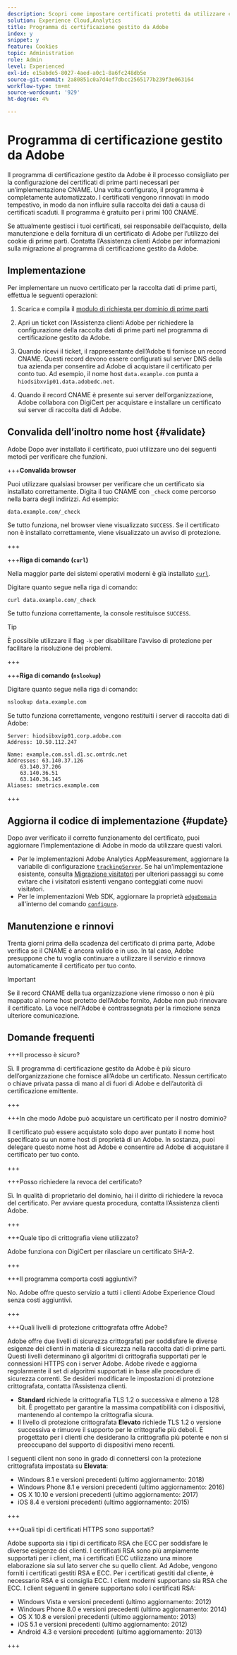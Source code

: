 ```yaml
---
description: Scopri come impostare certificati protetti da utilizzare con i cookie di prime parti di Adobe Experience Cloud.
solution: Experience Cloud,Analytics
title: Programma di certificazione gestito da Adobe
index: y
snippet: y
feature: Cookies
topic: Administration
role: Admin
level: Experienced
exl-id: e15abde5-8027-4aed-a0c1-8a6fc248db5e
source-git-commit: 2a80851c0a7d4ef7dbcc2565177b239f3e063164
workflow-type: tm+mt
source-wordcount: '929'
ht-degree: 4%

---
```


# Programma di certificazione gestito da Adobe

Il programma di certificazione gestito da Adobe è il processo consigliato per la configurazione dei certificati di prime parti necessari per un’implementazione CNAME. Una volta configurato, il programma è completamente automatizzato. I certificati vengono rinnovati in modo tempestivo, in modo da non influire sulla raccolta dei dati a causa di certificati scaduti. Il programma è gratuito per i primi 100 CNAME.

Se attualmente gestisci i tuoi certificati, sei responsabile dell’acquisto, della manutenzione e della fornitura di un certificato di Adobe per l’utilizzo dei cookie di prime parti. Contatta l’Assistenza clienti Adobe per informazioni sulla migrazione al programma di certificazione gestito da Adobe.

## Implementazione

Per implementare un nuovo certificato per la raccolta dati di prime parti, effettua le seguenti operazioni:

1. Scarica e compila il [modulo di richiesta per dominio di prime parti](cookies/assets/First_Party_Domain_Request_Form.xlsx)

1. Apri un ticket con l’Assistenza clienti Adobe per richiedere la configurazione della raccolta dati di prime parti nel programma di certificazione gestito da Adobe.

1. Quando ricevi il ticket, il rappresentante dell’Adobe ti fornisce un record CNAME. Questi record devono essere configurati sul server DNS della tua azienda per consentire ad Adobe di acquistare il certificato per conto tuo. Ad esempio, il nome host `data.example.com` punta a `hiodsibxvip01.data.adobedc.net`.

1. Quando il record CNAME è presente sui server dell’organizzazione, Adobe collabora con DigiCert per acquistare e installare un certificato sui server di raccolta dati di Adobe.

## Convalida dell’inoltro nome host {#validate}

Adobe Dopo aver installato il certificato, puoi utilizzare uno dei seguenti metodi per verificare che funzioni.

+++**Convalida browser**

Puoi utilizzare qualsiasi browser per verificare che un certificato sia installato correttamente. Digita il tuo CNAME con `_check` come percorso nella barra degli indirizzi. Ad esempio:

`data.example.com/_check`

Se tutto funziona, nel browser viene visualizzato `SUCCESS`. Se il certificato non è installato correttamente, viene visualizzato un avviso di protezione.

+++

+++**Riga di comando (`curl`)**

Nella maggior parte dei sistemi operativi moderni è già installato [`curl`](https://curl.se).

Digitare quanto segue nella riga di comando:

```sh
curl data.example.com/_check
```

Se tutto funziona correttamente, la console restituisce `SUCCESS`.

>[!TIP]
>
>È possibile utilizzare il flag `-k` per disabilitare l&#39;avviso di protezione per facilitare la risoluzione dei problemi.

+++

+++**Riga di comando (`nslookup`)**

Digitare quanto segue nella riga di comando:

```sh
nslookup data.example.com
```

Se tutto funziona correttamente, vengono restituiti i server di raccolta dati di Adobe:

```text
Server: hiodsibxvip01.corp.adobe.com
Address: 10.50.112.247

Name: example.com.ssl.d1.sc.omtrdc.net
Addresses: 63.140.37.126
    63.140.37.206
    63.140.36.51
    63.140.36.145
Aliases: smetrics.example.com
```

+++

## Aggiorna il codice di implementazione {#update}

Dopo aver verificato il corretto funzionamento del certificato, puoi aggiornare l’implementazione di Adobe in modo da utilizzare questi valori.

* Per le implementazioni Adobe Analytics AppMeasurement, aggiornare la variabile di configurazione [`trackingServer`](https://experienceleague.adobe.com/it/docs/analytics/implementation/vars/config-vars/trackingserver). Se hai un&#39;implementazione esistente, consulta [Migrazione visitatori](https://experienceleague.adobe.com/it/docs/analytics/technotes/visitor-migration) per ulteriori passaggi su come evitare che i visitatori esistenti vengano conteggiati come nuovi visitatori.
* Per le implementazioni Web SDK, aggiornare la proprietà [`edgeDomain`](https://experienceleague.adobe.com/it/docs/experience-platform/web-sdk/commands/configure/edgedomain) all&#39;interno del comando [`configure`](https://experienceleague.adobe.com/it/docs/experience-platform/web-sdk/commands/configure/overview).

## Manutenzione e rinnovi

Trenta giorni prima della scadenza del certificato di prima parte, Adobe verifica se il CNAME è ancora valido e in uso. In tal caso, Adobe presuppone che tu voglia continuare a utilizzare il servizio e rinnova automaticamente il certificato per tuo conto.

>[!IMPORTANT]
>
>Se il record CNAME della tua organizzazione viene rimosso o non è più mappato al nome host protetto dell’Adobe fornito, Adobe non può rinnovare il certificato. La voce nell&#39;Adobe è contrassegnata per la rimozione senza ulteriore comunicazione.

## Domande frequenti

+++Il processo è sicuro?

Sì.  Il programma di certificazione gestito da Adobe è più sicuro dell’organizzazione che fornisce all’Adobe un certificato. Nessun certificato o chiave privata passa di mano al di fuori di Adobe e dell’autorità di certificazione emittente.

+++

+++In che modo Adobe può acquistare un certificato per il nostro dominio?

Il certificato può essere acquistato solo dopo aver puntato il nome host specificato su un nome host di proprietà di un Adobe. In sostanza, puoi delegare questo nome host ad Adobe e consentire ad Adobe di acquistare il certificato per tuo conto.

+++

+++Posso richiedere la revoca del certificato?

Sì.  In qualità di proprietario del dominio, hai il diritto di richiedere la revoca del certificato. Per avviare questa procedura, contatta l’Assistenza clienti Adobe.

+++

+++Quale tipo di crittografia viene utilizzato?

Adobe funziona con DigiCert per rilasciare un certificato SHA-2.

+++

+++Il programma comporta costi aggiuntivi?

No. Adobe offre questo servizio a tutti i clienti Adobe Experience Cloud senza costi aggiuntivi.

+++

+++Quali livelli di protezione crittografata offre Adobe?

Adobe offre due livelli di sicurezza crittografati per soddisfare le diverse esigenze dei clienti in materia di sicurezza nella raccolta dati di prime parti. Questi livelli determinano gli algoritmi di crittografia supportati per le connessioni HTTPS con i server Adobe. Adobe rivede e aggiorna regolarmente il set di algoritmi supportati in base alle procedure di sicurezza correnti. Se desideri modificare le impostazioni di protezione crittografata, contatta l’Assistenza clienti.

* **Standard** richiede la crittografia TLS 1.2 o successiva e almeno a 128 bit. È progettato per garantire la massima compatibilità con i dispositivi, mantenendo al contempo la crittografia sicura.
* Il livello di protezione crittografata **Elevato** richiede TLS 1.2 o versione successiva e rimuove il supporto per le crittografie più deboli. È progettato per i clienti che desiderano la crittografia più potente e non si preoccupano del supporto di dispositivi meno recenti.

I seguenti client non sono in grado di connettersi con la protezione crittografata impostata su **Elevata**:

* Windows 8.1 e versioni precedenti (ultimo aggiornamento: 2018)
* Windows Phone 8.1 e versioni precedenti (ultimo aggiornamento: 2016)
* OS X 10.10 e versioni precedenti (ultimo aggiornamento: 2017)
* iOS 8.4 e versioni precedenti (ultimo aggiornamento: 2015)

+++

+++Quali tipi di certificati HTTPS sono supportati?

Adobe supporta sia i tipi di certificato RSA che ECC per soddisfare le diverse esigenze dei clienti. I certificati RSA sono più ampiamente supportati per i client, ma i certificati ECC utilizzano una minore elaborazione sia sul lato server che su quello client. Ad Adobe, vengono forniti i certificati gestiti RSA e ECC. Per i certificati gestiti dal cliente, è necessario RSA e si consiglia ECC. I client moderni supportano sia RSA che ECC. I client seguenti in genere supportano solo i certificati RSA:

* Windows Vista e versioni precedenti (ultimo aggiornamento: 2012)
* Windows Phone 8.0 e versioni precedenti (ultimo aggiornamento: 2014)
* OS X 10.8 e versioni precedenti (ultimo aggiornamento: 2013)
* iOS 5.1 e versioni precedenti (ultimo aggiornamento: 2012)
* Android 4.3 e versioni precedenti (ultimo aggiornamento: 2013)

+++
